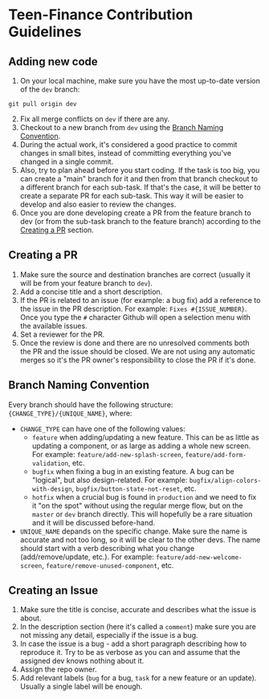 # Teen-Finance Contribution Guidelines

## Adding new code
1. On your local machine, make sure you have the most up-to-date version of the `dev` branch:
```
git pull origin dev
```

2. Fix all merge conflicts on `dev` if there are any.
3. Checkout to a new branch from `dev` using the [Branch Naming Convention](#branch-naming-convention).
4. During the actual work, it's considered a good practice to commit changes in small bites, instead of committing everything you've changed in a single commit.
5. Also, try to plan ahead before you start coding. If the task is too big, you can create a "main" branch for it and then from that branch checkout to a different branch for each sub-task.
   If that's the case, it will be better to create a separate PR for each sub-task. This way it will be easier to develop and also easier to review the changes.
6. Once you are done developing create a PR from the feature branch to dev (or from the sub-task branch to the feature branch) according to the [Creating a PR](#creating-a-pr) section.

## Creating a PR
1. Make sure the source and destination branches are correct (usually it will be from your feature branch to `dev`).
2. Add a concise title and a short description.
3. If the PR is related to an issue (for example: a bug fix) add a reference to the issue in the PR description. For example: `Fixes #{ISSUE_NUMBER}`. Once you type the `#` character Github will open a selection
   menu with the available issues.
5. Set a reviewer for the PR.
6. Once the review is done and there are no unresolved comments both the PR and the issue should be closed. We are not using any automatic merges so it's the PR owner's responsibility to close the PR if it's done.

## Branch Naming Convention
Every branch should have the following structure: `{CHANGE_TYPE}/{UNIQUE_NAME}`, where:
- `CHANGE_TYPE` can have one of the following values:
  * `feature` when adding/updating a new feature. This can be as little as updating a component, or as large as adding a whole new screen.
  For example: `feature/add-new-splash-screen`, `feature/add-form-validation`, etc.
  * `bugfix` when fixing a bug in an existing feature. A bug can be "logical", but also design-related.
  For example: `bugfix/align-colors-with-design`, `bugfix/button-state-not-reset`, etc.
  * `hotfix` when a crucial bug is found in `production` and we need to fix it "on the spot" without using the regular merge flow, but on the `master` or `dev` branch directly.
   This will hopefully be a rare situation and it will be discussed before-hand.
- `UNIQUE_NAME` depands on the specific change. Make sure the name is accurate and not too long, so it will be clear to the other devs. The name should start with a verb describing what you
change (add/remove/update, etc.).
For example: `feature/add-new-welcome-screen`, `feature/remove-unused-component`, etc.

## Creating an Issue
1. Make sure the title is concise, accurate and describes what the issue is about.
2. In the description section (here it's called a `comment`) make sure you are not missing any detail, especially if the issue is a bug.
3. In case the issue is a bug - add a short paragraph describing how to reproduce it. Try to be as verbose as you can and assume that the assigned dev knows nothing about it.
4. Assign the repo owner.
5. Add relevant labels (`bug` for a bug, `task` for a new feature or an update). Usually a single label will be enough.
